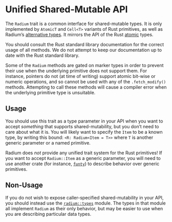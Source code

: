 # Unified Shared-Mutable API

The `Radium` trait is a common interface for shared-mutable types. It is only
implemented by `AtomicT` and `Cell<T>` variants of Rust primitives, as well as
Radium’s [alternative types][types]. It mirrors the API of the Rust [atomic]
types.

You should consult the Rust standard library documentation for the correct usage
of all methods. We do not attempt to keep our documentation up to date with the
Rust standard library.

Some of the `Radium` methods are gated on marker types in order to prevent their
use when the underlying primitive does not support them. For instance, pointers
do not (at time of writing) support atomic bit-wise or numeric operations, and
so cannot be used with any of the `.fetch_modify()` methods. Attempting to call
these methods will cause a compiler error when the underlying primitive type is
unsuitable.

## Usage

You should use this trait as a type parameter in your API when you want to
accept *something* that supports shared-mutability, but you don’t need to care
about what it is. You will likely want to specify the `Item` to be a known type,
by writing this bound: `<R: Radium<Item = T>>` where `T` is another generic
parameter or a named primitive.

Radium does *not* provide any unified trait system for the Rust primitives! If
you want to accept `Radium::Item` as a generic parameter, you will need to use
another crate (for instance, [`funty`]) to describe behavior over generic
primitives.

## Non-Usage

If you do not wish to expose caller-specified shared-mutability in your API, you
should instead use the [`radium::types`][types] module. The types in that module
all implement `Radium` as their only behavior, but may be easier to use when you
are describing particular data types.

[atomic]: loom::sync::atomic
[types]: crate::types
[`funty`]: //crates.io/crates/funty
